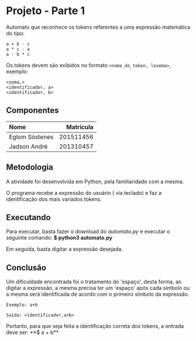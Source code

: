 # Projeto - Parte 1

Automato que reconhece os tokens referentes a uma expressão matemática do tipo:

```
a + b - c
a * c - a
a - b * c
```

Os tokens devem são exibidos no formato `<nome_do_token, lexema>`, exemplo:

```
<soma,>
<identificador, a>
<identificador, b>
```

## Componentes

| Nome                | Matrícula      |
| :------------------ | -------------: |
| Eglom Sóstenes      | 201511456      |
| Jadson André        | 201310457      |

## Metodologia

A atividade foi desenvolvida em Python, pela familiaridade com a mesma.
<p>O programa recebe a expressão do usuário ( via teclado) e faz a identificação dos mais variados tokens.</p>

## Executando

Para executar, basta fazer o download do *automato.py* e executar o seguinte comando:
**$ python3 automato.py**
<p>Em seguida, basta digitar a expressão desejada.

## Conclusão

Um dificuldade encontrada foi o tratamento do 'espaço', desta forma, ao digitar a expressão, a mesma precisa ter um 'espaço' após cada símbolo ou a mesma será identificada de acordo com o primeiro símbolo da expressão.
```
Exemplo: a+b
```

```
Saída: <identificador,a+b>
```
<p>Portanto, para que seja feita a identificação correta dos tokens, a entrada deve ser: **$ a + b**</p>